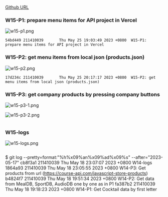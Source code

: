 [Github URL](https://github.com/211410039/1112-1N-js-demo-id/tree/main/demo/md/w14_39)

### W15-P1: prepare menu items for API project in Vercel

![w15-p1.png](https://qmfqlvkbasosvmqhicrw.supabase.co/storage/v1/object/public/demo-39/md_img/w15-p1.png?t=2023-05-25T11%3A03%3A28.289Z)

```
54bd449 211410039       Thu May 25 19:03:49 2023 +0800  W15-P1: prepare menu items for API project in Vercel
```

### W15-P2: get menu items from local json (products.json)

![w15-p2.png](https://qmfqlvkbasosvmqhicrw.supabase.co/storage/v1/object/public/demo-39/md_img/w15-p2.png?t=2023-05-25T11%3A03%3A28.289Z)

```
17d234c 211410039       Thu May 25 20:17:17 2023 +0800  W15-P2: get menu items from local json (products.json)
```

### W15-P3: get company products by pressing company buttons

![w15-p3-1.png](https://qmfqlvkbasosvmqhicrw.supabase.co/storage/v1/object/public/demo-39/md_img/w15-p3-1.png?t=2023-05-25T11%3A03%3A28.289Z)

![w15-p3-2.png](https://qmfqlvkbasosvmqhicrw.supabase.co/storage/v1/object/public/demo-39/md_img/w15-p3-2.png?t=2023-05-25T11%3A03%3A28.289Z)

```
```

### W15-logs

![w15-logs.png]()

```

```

$ git log --pretty=format:"%h%x09%an%x09%ad%x09%s" --after="2023-05-17"
cb8f3a1 211410039       Thu May 18 23:07:07 2023 +0800  W14-logs
1864a93 211410039       Thu May 18 23:05:55 2023 +0800  W14-P3: Get products from url (https://course-api.com/javascript-store-products)
b4824f7 211410039       Thu May 18 19:51:34 2023 +0800  W14-P2: Get data from MealDB, SportDB, AudioDB one by one as in P1
fa387b2 211410039       Thu May 18 19:18:23 2023 +0800  W14-P1: Get Cocktail data by first letter
